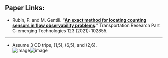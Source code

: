 ## Paper Links: 
 - Rubin, P. and M. Gentili. “[**An exact method for locating counting sensors in flow observability problems**](https://www.sciencedirect.com/science/article/pii/S0968090X20307555?via%3Dihub).” Transportation Research Part C-emerging Technologies 123 (2021): 102855.  

_______________________________________________________________
- Assume 3 OD trips, (1,5), (6,5), and (2,6).                          
![image](https://user-images.githubusercontent.com/88390140/152271251-0703eee7-da7b-40d7-adc3-7e9792eaa0f5.png)![image](https://user-images.githubusercontent.com/88390140/152271402-e23e2208-350c-4f27-a27b-353fc171bf3f.png)




